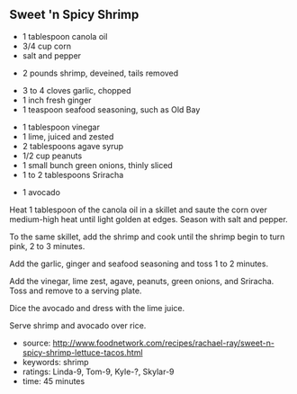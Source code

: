 Sweet 'n Spicy Shrimp
---------------------

- 1 tablespoon canola oil
- 3/4 cup corn
- salt and pepper
<!-- -->
- 2 pounds shrimp, deveined, tails removed
<!-- -->
- 3 to 4 cloves garlic, chopped
- 1 inch fresh ginger
- 1 teaspoon seafood seasoning, such as Old Bay
<!-- -->
- 1 tablespoon vinegar
- 1 lime, juiced and zested
- 2 tablespoons agave syrup
- 1/2 cup peanuts
- 1 small bunch green onions, thinly sliced
- 1 to 2 tablespoons Sriracha
<!-- -->
- 1 avocado

Heat 1 tablespoon of the canola oil in a skillet and saute the corn
over medium-high heat until light golden at edges.  Season with salt
and pepper.

To the same skillet, add the shrimp and cook until the shrimp begin to
turn pink, 2 to 3 minutes.

Add the garlic, ginger and seafood seasoning and toss 1 to 2 minutes.

Add the vinegar, lime zest, agave, peanuts, green onions, and
Sriracha. Toss and remove to a serving plate.

Dice the avocado and dress with the lime juice.

Serve shrimp and avocado over rice.

- source: http://www.foodnetwork.com/recipes/rachael-ray/sweet-n-spicy-shrimp-lettuce-tacos.html
- keywords: shrimp
- ratings: Linda-9, Tom-9, Kyle-?, Skylar-9
- time: 45 minutes
